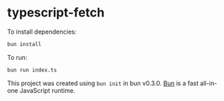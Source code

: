 # typescript-fetch

To install dependencies:

```bash
bun install
```

To run:

```bash
bun run index.ts
```

This project was created using `bun init` in bun v0.3.0. [Bun](https://bun.sh) is a fast all-in-one JavaScript runtime.
